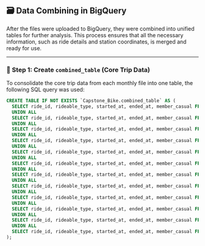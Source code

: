 ## 🗃️ Data Combining in BigQuery

After the files were uploaded to BigQuery, they were combined into unified tables for further analysis. This process ensures that all the necessary information, such as ride details and station coordinates, is merged and ready for use.

---

### 📁 Step 1: Create `combined_table` (Core Trip Data)

To consolidate the core trip data from each monthly file into one table, the following SQL query was used:

```sql
CREATE TABLE IF NOT EXISTS `Capstone_Bike.combined_table` AS (
  SELECT ride_id, rideable_type, started_at, ended_at, member_casual FROM `Capstone_Bike.202309_copy`
  UNION ALL
  SELECT ride_id, rideable_type, started_at, ended_at, member_casual FROM `Capstone_Bike.202310_copy`
  UNION ALL
  SELECT ride_id, rideable_type, started_at, ended_at, member_casual FROM `Capstone_Bike.202311_copy`
  UNION ALL
  SELECT ride_id, rideable_type, started_at, ended_at, member_casual FROM `Capstone_Bike.202312_copy`
  UNION ALL
  SELECT ride_id, rideable_type, started_at, ended_at, member_casual FROM `Capstone_Bike.202401_copy`
  UNION ALL
  SELECT ride_id, rideable_type, started_at, ended_at, member_casual FROM `Capstone_Bike.202402_copy`
  UNION ALL
  SELECT ride_id, rideable_type, started_at, ended_at, member_casual FROM `Capstone_Bike.202403_copy`
  UNION ALL
  SELECT ride_id, rideable_type, started_at, ended_at, member_casual FROM `Capstone_Bike.202404_copy`
  UNION ALL
  SELECT ride_id, rideable_type, started_at, ended_at, member_casual FROM `Capstone_Bike.202405_copy`
  UNION ALL
  SELECT ride_id, rideable_type, started_at, ended_at, member_casual FROM `Capstone_Bike.202406_copy`
  UNION ALL
  SELECT ride_id, rideable_type, started_at, ended_at, member_casual FROM `Capstone_Bike.202407_copy`
  UNION ALL
  SELECT ride_id, rideable_type, started_at, ended_at, member_casual FROM `Capstone_Bike.202408_copy`
);

